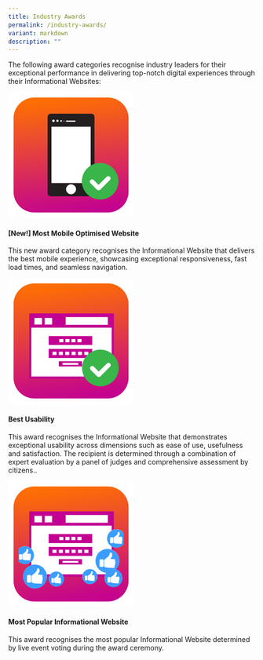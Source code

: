 ```yaml
---
title: Industry Awards
permalink: /industry-awards/
variant: markdown
description: ""
---
```

<style type="text/css">
.content h4 {
    color: #B41E8E;
    font-weight: 700;
}
</style>
<p>The following award categories recognise industry leaders for their exceptional performance in delivering top-notch digital experiences through their Informational Websites:</p>
<div class="row is-multiline">
	<div class="col is-2"><img alt="" src="/images/icn_mobile_optimised.svg"></div>
  <div class="col is-10">
    <h4>[New!] Most Mobile Optimised Website</h4>
    <p>This new award category recognises the Informational Website that delivers the best mobile experience, showcasing exceptional responsiveness, fast load times, and seamless navigation.</p>
  </div>
  <div class="col is-2"><img alt="" src="/images/icn_usability.svg"></div>
  <div class="col is-10">
    <h4>Best Usability</h4>
    <p>This award recognises the Informational Website that demonstrates exceptional usability across dimensions such as ease of use, usefulness and satisfaction. The recipient is determined through a combination of expert evaluation by a panel of judges and comprehensive assessment by citizens..</p>
  </div>
  <div class="col is-2"><img alt="" src="/images/icn_popularis.svg"></div>
  <div class="col is-10">
    <h4>Most Popular Informational Website</h4>
    <p>This award recognises the most popular Informational Website determined by live event voting during the award ceremony.</p>
  </div>
</div>